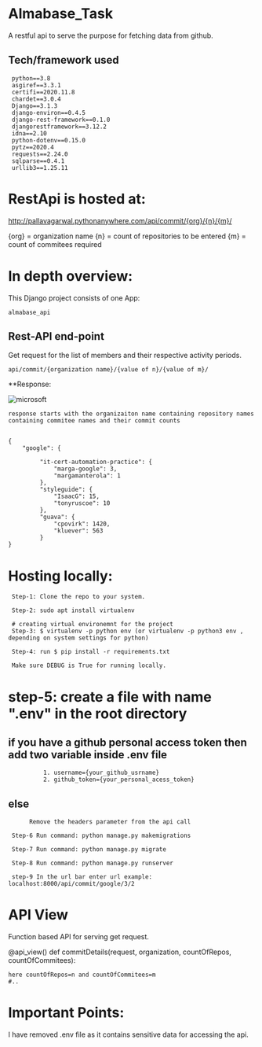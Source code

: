 # Almabase_Task

A restful api to serve the purpose for fetching data from github.

## Tech/framework used

     python==3.8
     asgiref==3.3.1
     certifi==2020.11.8
     chardet==3.0.4
     Django==3.1.3
     django-environ==0.4.5
     django-rest-framework==0.1.0
     djangorestframework==3.12.2
     idna==2.10
     python-dotenv==0.15.0
     pytz==2020.4
     requests==2.24.0
     sqlparse==0.4.1
     urllib3==1.25.11

# RestApi is hosted at:
http://pallavagarwal.pythonanywhere.com/api/commit/{org}/{n}/{m}/

{org} = organization name
{n} = count of repositories to be entered
{m} = count of commitees required

# In depth overview:

This Django project consists of one App:

    almabase_api

## Rest-API end-point

Get request for the list of members and their respective activity periods.

    api/commit/{organization name}/{value of n}/{value of m}/

**Response:

![microsoft](https://user-images.githubusercontent.com/36321155/98555500-05244a00-22c8-11eb-839b-539e1e974e6c.png)

    
    response starts with the organizaiton name containing repository names containing commitee names and their commit counts
    

    {
        "google": {
        
             "it-cert-automation-practice": {
                 "marga-google": 3,
                 "margamanterola": 1
             },
             "styleguide": {
                 "IsaacG": 15,
                 "tonyruscoe": 10
             },
             "guava": {
                 "cpovirk": 1420,
                 "kluever": 563
             }
    }


# Hosting locally:

     Step-1: Clone the repo to your system.
     
     Step-2: sudo apt install virtualenv
     
     # creating virtual environemnt for the project
     Step-3: $ virtualenv -p python env (or virtualenv -p python3 env , depending on system settings for python)

     Step-4: run $ pip install -r requirements.txt 

     Make sure DEBUG is True for running locally.
     
   #  step-5: create a file with name ".env" in the root directory
   ##           if you have a github personal access token then add two variable inside .env file
              1. username={your_github_usrname}
              2. github_token={your_personal_acess_token}
   ## else
          Remove the headers parameter from the api call
          
     Step-6 Run command: python manage.py makemigrations

     Step-7 Run command: python manage.py migrate

     Step-8 Run command: python manage.py runserver

     step-9 In the url bar enter url example: localhost:8000/api/commit/google/3/2

# API View

Function based API for serving get request.


@api_view()
def commitDetails(request, organization, countOfRepos, countOfCommitees):
    
    here countOfRepos=n and countOfCommitees=m
    #..
    
    
# Important Points:

I have removed .env file as it contains sensitive data for accessing the api.
        
       


